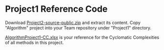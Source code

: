 # Project1 Reference Code

Download [Project2-source-public.zip](Project2-source-public.zip) and extract its content. Copy "Algorithm" project into your Team repository under "Project1" directory.

[AlgorithmProject1-CC.xlsx](AlgorithmProject1-CC.xlsx) is your reference for the Cyclomatic Complexities of all methods in this project.

